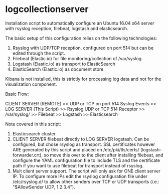 # logcollectionserver
Installation script to automatically configure an Ubuntu 16.04 x64 server with rsyslog reception, filebeat, logstash and elasticsearch.

The basic setup of this configuration relies on the following technologies:

1) Rsyslog with UDP/TCP reception, configured on port 514 but can be edited through the script.
2) Filebeat (Elastic.io) for file monitoring/collection of /var/syslog
3) Logstash (Elastic.io) as transport to ElasticSearch
4) ElasticSearch (Elastic.io) as document store

Kibana is not installed, this is strictly for processing log data and not for the visualization component.

Basic Flow:

CLIENT SERVER (REMOTE) >> UDP or TCP on port 514 Syslog Events >> LOG SERVER (This Script) >> Rsyslog UDP or TCP 514 Receptor >> /var/syslog/ >> Filebeat >> Logstash >> Elasticsearch

Note covered in this script:

1) Elasticsearch cluster.
2) CLIENT SERVER filebeat directly to LOG SERVER logstash. Can be configured, but chose rsyslog as transport. SSL certificates however ARE generated by this script and placed on /etc/pki/tls/certs/ (logstash-forwarder.crt), so move this over to the client after installing filebeat, and configure the YAML configuration file to include TLS and the certificate path if you want to use filebeat for transport instead of rsyslog.
3) Mult client server support. The script will only ask for ONE client server IP. To configure more IPs edit the rsyslog configuration file under /etc/rsyslog.d/ to allow other senders over TCP or UDP transports (i.e.: "$AllowSender UDP, 1.2.3.4").

